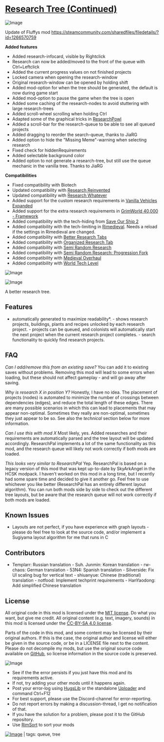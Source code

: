 # [Research Tree (Continued)](https://steamcommunity.com/sharedfiles/filedetails/?id=3030499331)

![Image](https://i.imgur.com/buuPQel.png)

Update of Fluffys mod https://steamcommunity.com/sharedfiles/filedetails/?id=1266570759

**Added features**


-  Added research-infocard, visible by Rightclick
-  Research can now be added/moved to the front of the queue with Ctrl+Leftclick
-  Added the current progress values on not finished projects
-  Locked camera when opening the research-window
-  Original research-window can be opened by holding shift
-  Added mod-option for when the tree should be generated, the default is now during game start
-  Added mod-option to pause the game when the tree is open
-  Added some caching of the research-nodes to avoid stuttering with large research-trees
-  Added scroll-wheel scrolling when holding Ctrl
-  Adapted some of the graphical tricks in [ResearchPowl](https://steamcommunity.com/sharedfiles/filedetails/?id=2877856030)
-  Added a scroll-bar for the research-queue to be able to see all queued projects
-  Added dragging to reorder the search-queue, thanks to JiaRG
-  Added option to hide the "Missing Meme"-warning when selecting research
-  Fixed check for hiddenRequirements
-  Added selectable background color
-  Added option to not generate a research-tree, but still use the queue mechanic in the vanilla tree. Thanks to JiaRG



**Compatibilities**


-  Fixed compatibility with Biotech
-  Updated compatibility with [Research Reinvented](https://steamcommunity.com/sharedfiles/filedetails/?id=2868392160)
-  Updated compatibility with [Research Whatever](https://steamcommunity.com/sharedfiles/filedetails/?id=2552092060)
-  Added support for the custom research requirements in [Vanilla Vehicles Expanded](https://steamcommunity.com/workshop/filedetails/?id=3014906877)
-  Added support for the extra research requirements in [GrimWorld 40,000 - Framework](https://steamcommunity.com/workshop/filedetails/?id=3119805903)
-  Added compatibility with the tech-hiding from [Save Our Ship 2](https://steamcommunity.com/sharedfiles/filedetails/?id=1909914131)
-  Added compatibility with the tech-limiting in [Rimedieval](https://steamcommunity.com/sharedfiles/filedetails/?id=2516523040). Needs a reload if the settings in Rimedieval are changed.
-  Added compatibility with [Better Research Tabs](https://steamcommunity.com/sharedfiles/filedetails/?id=3236847079)
-  Added compatibility with [Organized Research Tab](https://steamcommunity.com/sharedfiles/filedetails/?id=2606510510)
-  Added compatibility with [Semi Random Research](https://steamcommunity.com/sharedfiles/filedetails/?id=2879094186)
-  Added compatibility with [Semi Random Research: Progression Fork](https://steamcommunity.com/sharedfiles/filedetails/?id=3455432792)
-  Added compatibility with [Medieval Overhaul](https://steamcommunity.com/sharedfiles/filedetails/?id=3219596926)
-  Added compatibility with [World Tech Level](https://steamcommunity.com/sharedfiles/filedetails/?id=3414187030)


![Image](https://i.imgur.com/pufA0kM.png)
	
![Image](https://i.imgur.com/Z4GOv8H.png)

A better research tree.

## Features

 - automatically generated to maximize readability*. - shows research projects, buildings, plants and recipes unlocked by each research project. - projects can be queued, and colonists will automatically start the next project when the current research project completes. - search functionality to quickly find research projects. 

## FAQ

*Can I add/remove this from an existing save?* You can add it to existing saves without problems. Removing this mod will lead to some errors when loading, but these should not affect gameplay - and will go away after saving.

*Why is research X in position Y?* Honestly, I have no idea. The placement of projects (nodes) is automated to minimize the number of crossings between dependencies (edges), and reduce the total length of these edges. There are many possible scenarios in which this can lead to placements that may appear non-optimal. Sometimes they really are non-optimal, sometimes they just appear to be so. See also the *technical* section below for more information.

*Can I use this with mod X* Most likely, yes. Added researches and their requirements are automatically parsed and the tree layout will be updated accordingly. ResearchPal implements a lot of the same functionality as this mod, and the research queue will likely not work correctly if both mods are loaded.

*This looks very similar to ResearchPal* Yep. ResearchPal is based on a legacy version of this mod that was kept up-to-date by SkyArkAngel in the HCSK modpack. I haven’t worked on this mod in a long time, but I recently had some spare time and decided to give it another go. Feel free to use whichever you like better (ResearchPal has an entirely different layout algorithm). You can run both mods side by side to check out the different tree layouts, but be aware that the research queue will not work correctly if both mods are loaded.

## Known Issues

 - Layouts are not perfect, if you have experience with graph layouts - please do feel free to look at the source code, and/or implement a Sugiyama layout algorithm for me that runs in C

## Contributors

 - Templarr: Russian translation - Suh. Junmin: Korean translation - rw-chaos: German translation - 53N4: Spanish translation - Silverside: Fix UI scaling bug for vertical text - shiuanyue: Chinese (traditional) translation - notfood: Implement techprint requirements - HanYaodong: Add simplified Chinese translation 

## License

All original code in this mod is licensed under the [MIT license](https://opensource.org/licenses/MIT). Do what you want, but give me credit. All original content (e.g. text, imagery, sounds) in this mod is licensed under the [CC-BY-SA 4.0 license](http://creativecommons.org/licenses/by-sa/4.0/).

Parts of the code in this mod, and some content may be licensed by their original authors. If this is the case, the original author and license will either be given in the source code, or be in a LICENSE file next to the content. Please do not decompile my mods, but use the original source code available on [GitHub](https://github.com/fluffy-mods/ResearchTree/), so license information in the source code is preserved.

![Image](https://i.imgur.com/PwoNOj4.png)



-  See if the the error persists if you just have this mod and its requirements active.
-  If not, try adding your other mods until it happens again.
-  Post your error-log using [HugsLib](https://steamcommunity.com/workshop/filedetails/?id=818773962) or the standalone [Uploader](https://steamcommunity.com/sharedfiles/filedetails/?id=2873415404) and command Ctrl+F12
-  For best support, please use the Discord-channel for error-reporting.
-  Do not report errors by making a discussion-thread, I get no notification of that.
-  If you have the solution for a problem, please post it to the GitHub repository.
-  Use [RimSort](https://github.com/RimSort/RimSort/releases/latest) to sort your mods

 

[![Image](https://img.shields.io/github/v/release/emipa606/ResearchTree?label=latest%20version&style=plastic&color=9f1111&labelColor=black)](https://steamcommunity.com/sharedfiles/filedetails/changelog/3030499331) | tags:  queue,  tree
